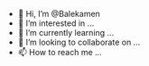 - 👋 Hi, I’m @Balekamen
- 👀 I’m interested in ...
- 🌱 I’m currently learning ...
- 💞️ I’m looking to collaborate on ...
- 📫 How to reach me ...

<!---
Balekamen/Balekamen is a ✨ special ✨ repository because its `README.md` (this file) appears on your GitHub profile.
You can click the Preview link to take a look at your changes.
--->
